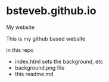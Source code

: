 # bsteveb.github.io
My website


This is my github based website

in this repo
  * index.html sets the background, etc
  * background.png file
  * this readme.md
